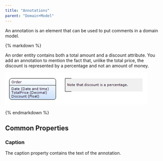 ```yaml
---
title: "Annotations"
parent: "Domain+Model"
---
```



An annotation is an element that can be used to put comments in a domain model.

<div class="alert alert-info">{% markdown %}

An order entity contains both a total amount and a discount attribute. You add an annotation to mention the fact that, unlike the total price, the discount is represented by a percentage and not an amount of money.

![](attachments/16713934/16844036.png)

{% endmarkdown %}</div>

## Common Properties

### Caption

The caption property contains the text of the annotation.
